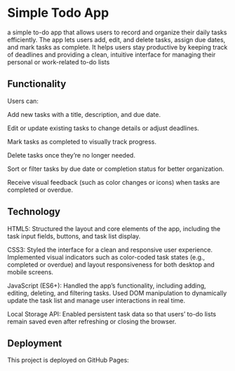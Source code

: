 # Simple Todo App

a simple to-do app that allows users to record and organize their daily tasks efficiently. The app lets users add, edit, and delete tasks, assign due dates, and mark tasks as complete. It helps users stay productive by keeping track of deadlines and providing a clean, intuitive interface for managing their personal or work-related to-do lists

## Functionality

Users can:

Add new tasks with a title, description, and due date.

Edit or update existing tasks to change details or adjust deadlines.

Mark tasks as completed to visually track progress.

Delete tasks once they’re no longer needed.

Sort or filter tasks by due date or completion status for better organization.

Receive visual feedback (such as color changes or icons) when tasks are completed or overdue.

## Technology

HTML5: Structured the layout and core elements of the app, including the task input fields, buttons, and task list display.

CSS3: Styled the interface for a clean and responsive user experience. Implemented visual indicators such as color-coded task states (e.g., completed or overdue) and layout responsiveness for both desktop and mobile screens.

JavaScript (ES6+): Handled the app’s functionality, including adding, editing, deleting, and filtering tasks. Used DOM manipulation to dynamically update the task list and manage user interactions in real time.

Local Storage API: Enabled persistent task data so that users’ to-do lists remain saved even after refreshing or closing the browser.

## Deployment

This project is deployed on GitHub Pages:


